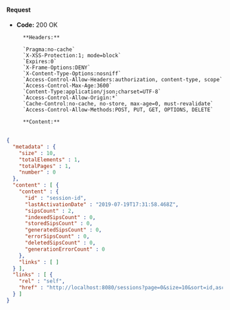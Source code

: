 #### Request

* **Code:** 200 OK

        **Headers:**

        `Pragma:no-cache`
        `X-XSS-Protection:1; mode=block`
        `Expires:0`
        `X-Frame-Options:DENY`
        `X-Content-Type-Options:nosniff`
        `Access-Control-Allow-Headers:authorization, content-type, scope`
        `Access-Control-Max-Age:3600`
        `Content-Type:application/json;charset=UTF-8`
        `Access-Control-Allow-Origin:*`
        `Cache-Control:no-cache, no-store, max-age=0, must-revalidate`
        `Access-Control-Allow-Methods:POST, PUT, GET, OPTIONS, DELETE`

        **Content:**

```json
    
{
  "metadata" : {
    "size" : 10,
    "totalElements" : 1,
    "totalPages" : 1,
    "number" : 0
  },
  "content" : [ {
    "content" : {
      "id" : "session-id",
      "lastActivationDate" : "2019-07-19T17:31:58.468Z",
      "sipsCount" : 2,
      "indexedSipsCount" : 0,
      "storedSipsCount" : 0,
      "generatedSipsCount" : 0,
      "errorSipsCount" : 0,
      "deletedSipsCount" : 0,
      "generationErrorCount" : 0
    },
    "links" : [ ]
  } ],
  "links" : [ {
    "rel" : "self",
    "href" : "http://localhost:8080/sessions?page=0&size=10&sort=id,asc"
  } ]
}
```
